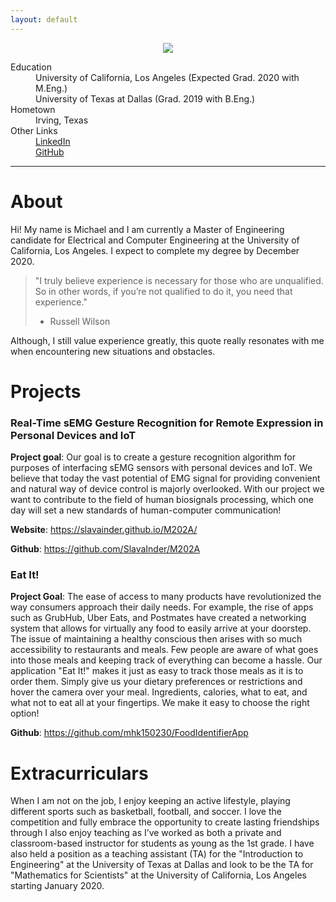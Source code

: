 ```yaml
---
layout: default
---
```

<html>
  <center><img src="https://s1.ibtimes.com/sites/www.ibtimes.com/files/styles/full/public/2011/06/12/112882-dirk-nowitzki.jpg" style="max-width:70%"></center>
  </html>
  
<dl>
<dt>Education</dt>
  <dd>University of California, Los Angeles (Expected Grad. 2020 with M.Eng.)</dd>
  <dd>University of Texas at Dallas (Grad. 2019 with B.Eng.)</dd>
<dt>Hometown</dt>
  <dd>Irving, Texas</dd>
<dt>Other Links</dt>
  <dd><a href = "https://www.linkedin.com/in/michael-kim-427059169/">LinkedIn</a></dd>
  <dd><a href = "https://github.com/mhk150230/">GitHub</a></dd>
</dl>

* * *

# About
Hi! My name is Michael and I am currently a Master of Engineering candidate for Electrical and Computer Engineering at the University of California, Los Angeles. I expect to complete my degree by December 2020. 


> "I truly believe experience is necessary for those who are unqualified. 
> So in other words, if you’re not qualified to do it, you need that experience."
> - Russell Wilson

Although, I still value experience greatly, this quote really resonates with me when encountering new situations and obstacles.

# Projects
### Real-Time sEMG Gesture Recognition for Remote Expression in Personal Devices and IoT
**Project goal**: Our goal is to create a gesture recognition algorithm for purposes of interfacing sEMG sensors with personal devices and IoT. We believe that today the vast potential of EMG signal for providing convenient and natural way of device control is majorly overlooked. With our project we want to contribute to the field of human biosignals processing, which one day will set a new standards of human-computer communication!


**Website**: https://slavainder.github.io/M202A/


**Github**:  https://github.com/SlavaInder/M202A

### Eat It!
**Project Goal**: The ease of access to many products have revolutionized the way consumers approach their daily needs. For example, the rise of apps such as GrubHub, Uber Eats, and Postmates have created a networking system that allows for virtually any food to easily arrive at your doorstep. The issue of maintaining a healthy conscious then arises with so much accessibility to restaurants and meals. Few people are aware of what goes into those meals and keeping track of everything can become a hassle. Our application "Eat It!" makes it just as easy to track those meals as it is to order them. Simply give us your dietary preferences or restrictions and hover the camera over your meal. Ingredients, calories, what to eat, and what not to eat all at your fingertips. We make it easy to choose the right option!


**Github**: https://github.com/mhk150230/FoodIdentifierApp



# Extracurriculars
When I am not on the job, I enjoy keeping an active lifestyle, playing different sports such as basketball, football, and soccer. I love the competition and fully embrace the opportunity to create lasting friendships through  I also enjoy teaching as I’ve worked as both a private and classroom-based instructor for students as young as the 1st grade. I have also held a position as a teaching assistant (TA) for the "Introduction to Engineering" at the University of Texas at Dallas and look to be the TA for "Mathematics for Scientists" at the University of California, Los Angeles starting January 2020. 




